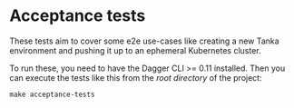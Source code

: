 # Acceptance tests

These tests aim to cover some e2e use-cases like creating a new Tanka
environment and pushing it up to an ephemeral Kubernetes cluster.

To run these, you need to have the Dagger CLI >= 0.11 installed. Then you can
execute the tests like this from the *root directory* of the project:

```
make acceptance-tests
```

